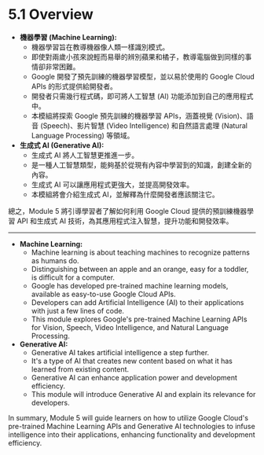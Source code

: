 # 5.1 Overview

- **機器學習 (Machine Learning):**
    - 機器學習旨在教導機器像人類一樣識別模式。
    - 即使對兩歲小孩來說輕而易舉的辨別蘋果和橘子，教導電腦做到同樣的事情卻非常困難。
    - Google 開發了預先訓練的機器學習模型，並以易於使用的 Google Cloud APIs 的形式提供給開發者。
    - 開發者只需幾行程式碼，即可將人工智慧 (AI) 功能添加到自己的應用程式中。
    - 本模組將探索 Google 預先訓練的機器學習 APIs，涵蓋視覺 (Vision)、語音 (Speech)、影片智慧 (Video Intelligence) 和自然語言處理 (Natural Language Processing) 等領域。
- **生成式 AI (Generative AI):**
    - 生成式 AI 將人工智慧更推進一步。
    - 是一種人工智慧類型，能夠基於從現有內容中學習到的知識，創建全新的內容。
    - 生成式 AI 可以讓應用程式更強大，並提高開發效率。
    - 本模組將會介紹生成式 AI，並解釋為什麼開發者應該關注它。

總之，Module 5 將引導學習者了解如何利用 Google Cloud 提供的預訓練機器學習 API 和生成式 AI 技術，為其應用程式注入智慧，提升功能和開發效率。

---

- **Machine Learning:**
    - Machine learning is about teaching machines to recognize patterns as humans do.
    - Distinguishing between an apple and an orange, easy for a toddler, is difficult for a computer.
    - Google has developed pre-trained machine learning models, available as easy-to-use Google Cloud APIs.
    - Developers can add Artificial Intelligence (AI) to their applications with just a few lines of code.
    - This module explores Google's pre-trained Machine Learning APIs for Vision, Speech, Video Intelligence, and Natural Language Processing.
- **Generative AI:**
    - Generative AI takes artificial intelligence a step further.
    - It's a type of AI that creates new content based on what it has learned from existing content.
    - Generative AI can enhance application power and development efficiency.
    - This module will introduce Generative AI and explain its relevance for developers.

In summary, Module 5 will guide learners on how to utilize Google Cloud's pre-trained Machine Learning APIs and Generative AI technologies to infuse intelligence into their applications, enhancing functionality and development efficiency.
